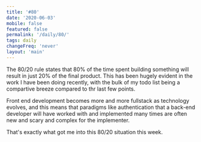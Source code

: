 ```yaml
---
title: '#80'
date: '2020-06-03'
mobile: false
featured: false
permalink: '/daily/80/'
tags: daily
changeFreq: 'never'
layout: 'main'
---
```


The 80/20 rule states that 80% of the time spent building something will result in just 20% of the final product. This has been hugely evident in the work I have been doing recently, with the bulk of my todo list being a compartive breeze compared to thr last few points.

Front end development becomes more and more fullstack as technology evolves, and this means that paradigms like authentication that a back-end developer will have worked with and implemented many times are often new and scary and complex for the implementer.

That's exactly what got me into this 80/20 situation this week.

